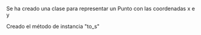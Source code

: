 Se ha creado una clase para representar un Punto con las coordenadas x e y

Creado el método de instancia "to_s" 
